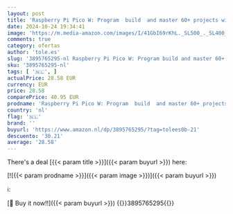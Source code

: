 ```yaml
---
layout: post
title: 'Raspberry Pi Pico W: Program  build  and master 60+ projects with the Wireless RP2040'
date: 2024-10-24 19:34:41
image: 'https://m.media-amazon.com/images/I/41GbI69rKhL._SL500_._SL400_.jpg'
comments: true
category: ofertas
author: 'tole.es'
slug: '3895765295-nl Raspberry Pi Pico W: Program build and master 60+ projects...'
sku: '3895765295-nl'
tags: [ '🇳🇱', ]
actualPrice: 28.58 EUR
currency: EUR
price: 28.58
comparePrice: 40.95 EUR
prodname: 'Raspberry Pi Pico W: Program  build  and master 60+ projects with the Wireless RP2040'
country: 'nl'
flag: '🇳🇱'
brand: ''
buyurl: 'https://www.amazon.nl/dp/3895765295/?tag=tolees0b-21'
descuento: '30.21'
average: '28.58'
---
```


There's a deal [{{< param title >}}]({{< param buyurl >}})  here:

[![{{< param prodname >}}]({{< param image >}})]({{< param buyurl >}})

ℹ️:


[🛒 Buy it now!!]({{< param buyurl >}})
{{<world>}}3895765295{{</world>}}
